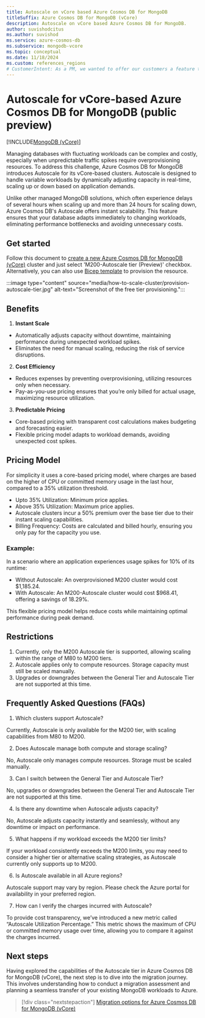 ```yaml
---
title: Autoscale on vCore based Azure Cosmos DB for MongoDB
titleSuffix: Azure Cosmos DB for MongoDB (vCore)
description: Autoscale on vCore based Azure Cosmos DB for MongoDB.
author: suvishodcitus
ms.author: suvishod
ms.service: azure-cosmos-db
ms.subservice: mongodb-vcore
ms.topic: conceptual
ms.date: 11/18/2024
ms.custom: references_regions
# CustomerIntent: As a PM, we wanted to offer our customers a feature that allows database adapts immediately to changing workloads, eliminating performance bottlenecks 
---
```



# Autoscale for vCore-based Azure Cosmos DB for MongoDB (public preview)

[!INCLUDE[MongoDB (vCore)](~/reusable-content/ce-skilling/azure/includes/cosmos-db/includes/appliesto-mongodb-vcore.md)]

Managing databases with fluctuating workloads can be complex and costly, especially when unpredictable traffic spikes require overprovisioning resources. To address this 
challenge, Azure Cosmos DB for MongoDB introduces Autoscale for its vCore-based clusters. Autoscale is designed to handle variable workloads by dynamically adjusting capacity 
in real-time, scaling up or down based on application demands.

Unlike other managed MongoDB solutions, which often experience delays of several hours when scaling up and more than 24 hours 
for scaling down, Azure Cosmos DB's Autoscale offers instant scalability. This feature ensures that your database adapts 
immediately to changing workloads, eliminating performance bottlenecks and avoiding unnecessary costs.

## Get started

Follow this document to [create a new Azure Cosmos DB for MongoDB (vCore)](quickstart-portal.md) cluster and just select 'M200-Autoscale tier (Preview)' checkbox. 
Alternatively, you can also use [Bicep template](quickstart-bicep.md) to provision the resource.

:::image type="content" source="media/how-to-scale-cluster/provision-autoscale-tier.jpg" alt-text="Screenshot of the free tier provisioning.":::

## Benefits

1. **Instant Scale**

* Automatically adjusts capacity without downtime, maintaining performance during unexpected workload spikes.
* Eliminates the need for manual scaling, reducing the risk of service disruptions.

2. **Cost Efficiency**

* Reduces expenses by preventing overprovisioning, utilizing resources only when necessary.
* Pay-as-you-use pricing ensures that you’re only billed for actual usage, maximizing resource utilization.

3. **Predictable Pricing**

* Core-based pricing with transparent cost calculations makes budgeting and forecasting easier.
* Flexible pricing model adapts to workload demands, avoiding unexpected cost spikes.

## Pricing Model

For simplicity it uses a core-based pricing model, where charges are based on the higher of CPU or committed memory usage 
in the last hour, compared to a 35% utilization threshold.

* Upto 35% Utilization: Minimum price applies.
* Above 35% Utilization: Maximum price applies.
* Autoscale clusters incur a 50% premium over the base tier due to their instant scaling capabilities.
* Billing Frequency: Costs are calculated and billed hourly, ensuring you only pay for the capacity you use.

### Example:
In a scenario where an application experiences usage spikes for 10% of its runtime:

* Without Autoscale: An overprovisioned M200 cluster would cost $1,185.24.
* With Autoscale: An M200-Autoscale cluster would cost $968.41, offering a savings of 18.29%.

This flexible pricing model helps reduce costs while maintaining optimal performance during peak demand.

## Restrictions

1. Currently, only the M200 Autoscale tier is supported, allowing scaling within the range of M80 to M200 tiers.
2. Autoscale applies only to compute resources. Storage capacity must still be scaled manually.
3. Upgrades or downgrades between the General Tier and Autoscale Tier are not supported at this time.

## Frequently Asked Questions (FAQs)

1. Which clusters support Autoscale?

Currently, Autoscale is only available for the M200 tier, with scaling capabilities from M80 to M200.

2. Does Autoscale manage both compute and storage scaling?

No, Autoscale only manages compute resources. Storage must be scaled manually.

3. Can I switch between the General Tier and Autoscale Tier?

No, upgrades or downgrades between the General Tier and Autoscale Tier are not supported at this time.

4. Is there any downtime when Autoscale adjusts capacity?

No, Autoscale adjusts capacity instantly and seamlessly, without any downtime or impact on performance.

5. What happens if my workload exceeds the M200 tier limits?

If your workload consistently exceeds the M200 limits, you may need to consider a higher tier or alternative scaling strategies, as Autoscale currently only supports up to M200.

6. Is Autoscale available in all Azure regions?

Autoscale support may vary by region. Please check the Azure portal for availability in your preferred region.

7. How can I verify the charges incurred with Autoscale?

To provide cost transparency, we’ve introduced a new metric called “Autoscale Utilization Percentage.” This metric shows the maximum of CPU or committed memory usage over time, allowing you to compare it against the charges incurred.

## Next steps

Having explored the capabilities of the Autoscale tier in Azure Cosmos DB for MongoDB (vCore), the next step is to dive into the migration journey. This involves understanding how to conduct a migration assessment and planning a seamless transfer of your existing MongoDB workloads to Azure.

> [!div class="nextstepaction"]
> [Migration options for Azure Cosmos DB for MongoDB (vCore)](migration-options.md)
